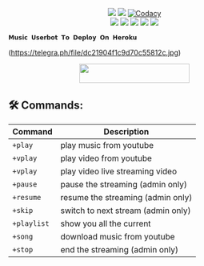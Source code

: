 </p>
<p align="center">
    <a href="https://www.python.org/" alt="made-with-python"> <img src="https://img.shields.io/badge/Made%20with-Python-black.svg?style=flat-square&logo=python&logoColor=blue&color=red" /></a>
    <a href="https://github.com/adudon10/tgdinn/graphs/commit-activity" alt="Maintenance"> <img src="https://img.shields.io/badge/Maintained%3F-yes-red.svg?style=flat-square" /></a>
    <a href="https://app.codacy.com/gh/adudon10/tgdinn/dashboard"> <img src="https://img.shields.io/codacy/grade/a723cb464d5a4d25be3152b5d71de82d?color=red&logo=codacy&style=flat-square" alt="Codacy" /></a><br>
    <a href="https://github.com/adudon10/tgdinn"> <img src="https://img.shields.io/github/repo-size/adudon10/tgdinn?color=red&logo=github&logoColor=blue&style=flat-square" /></a>
    <a href="https://github.com/adudon10/tgdinn/commits/main"> <img src="https://img.shields.io/github/last-commit/adudon10/tgdinn?color=red&logo=github&logoColor=blue&style=flat-square" /></a>
    <a href="https://github.com/adudon10/tgdinn/issues"> <img src="https://img.shields.io/github/issues/adudon10/tgdinn?color=red&logo=github&logoColor=blue&style=flat-square" /></a>
    <a href="https://github.com/adudon10/tgdinn/network/members"> <img src="https://img.shields.io/github/forks/adudon10/tgdinn?color=red&logo=github&logoColor=blue&style=flat-square" /></a>  
    <a href="https://github.com/adudon10/tgdinn/network/members"> <img src="https://img.shields.io/github/stars/adudon10/tgdinn?color=red&logo=github&logoColor=blue&style=flat-square" /></a>  
</p>






    𝗠𝘂𝘀𝗶𝗰 𝗨𝘀𝗲𝗿𝗯𝗼𝘁 𝗧𝗼 𝗗𝗲𝗽𝗹𝗼𝘆 𝗢𝗻 𝗛𝗲𝗿𝗼𝗸𝘂
(https://telegra.ph/file/dc21904f1c9d70c55812c.jpg)

<p align="center"><a href="https://heroku.com/deploy?template=https://github.com/adudon10/tgdinn"> <img src="https://img.shields.io/badge/Deploy%20To%20Heroku-blue?style=for-the-badge&logo=heroku" width="220" height="38.45"/></a></p>


## 🛠 Commands:
| Command | Description |
| ------ | ------ |
| `+play` | play music from youtube |
| `+vplay` | play video from youtube |
| `+vplay` | play video live streaming video |
| `+pause` | pause the streaming (admin only) |
| `+resume` | resume the streaming (admin only) |
| `+skip` | switch to next stream (admin only) |
| `+playlist` | show you all the current | stream list |
| `+song` | download music from youtube |
| `+stop` | end the streaming (admin only) |
